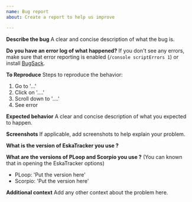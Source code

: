 ```yaml
---
name: Bug report
about: Create a report to help us improve

---
```


**Describe the bug**
A clear and concise description of what the bug is.

**Do you have an error log of what happened?**
If you don't see any errors, make sure that error reporting is enabled (`/console scriptErrors 1`) or install [BugSack](https://mods.curse.com/addons/wow/BugSack). 

**To Reproduce**
Steps to reproduce the behavior:
1. Go to '...'
2. Click on '....'
3. Scroll down to '....'
4. See error

**Expected behavior**
A clear and concise description of what you expected to happen.

**Screenshots**
If applicable, add screenshots to help explain your problem.

**What is the version of EskaTracker you use ?**

**What are the versions of PLoop and Scorpio you use ?**
(You can known that in opening the EskaTracker options)
- PLoop: 'Put the version here'
- Scorpio: 'Put the version here'

**Additional context**
Add any other context about the problem here.
